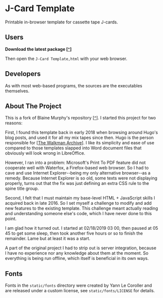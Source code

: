 # J-Card Template

Printable in-browser template for cassette tape J-cards.


## Users

**Download the latest package
[[^](https://github.com/BrendonIrwan/jcard-template/raw/master/release/J-Card%20Template%20u0r0.zip)]**

Then open the `J-Card Template,html` with your web browser.


## Developers

As with most web-based programs, the sources are the executables themselves.


## About The Project

This is a fork of Blaine Murphy's repository [[^](https://gitlab.com/unixispower/jcard-template)].
I started this project for two reasons:

First, I found this template back in early 2018 when browsing around Hugo's blog
posts, and used it for all my mix tapes since then. Hugo is the person
responsible for [[The Walkman Archive](http://walkman-archive.com)]. I like its
simplicity and ease of use compared to those templates slapped into Word
document files that obviously will look wrong in LibreOffice.

However, I ran into a problem: Microsoft's Print To PDF feature did not
cooperate well with Waterfox, a Firefox-based web browser. So I had to cave and
use Internet Explorer--being my only alternative browser--as a remedy. Because
Internet Explorer is so old, some texts were not displaying properly, turns out
that the fix was just defining an extra CSS rule to the spine title group.

Second, I felt that I must maintain my base-level HTML + JavaScript skills I
acquired back in late 2016. So I set myself a challenge to modify and add new
features to the existing template. This challenge meant actually reading and
understanding someone else's code, which I have never done to this point.

I am glad how it turned out. I started at 02/18/2019 03 00, then paused at 05 45
to get some sleep, then took another five hours or so to finish the remainder.
Lame but at least it was a start.

A part of the original project I had to strip out is server integration, because
I have no experience nor any knowledge about them at the moment. So everything
is being run offline, which itself is beneficial in its own ways.


## Fonts

Fonts in the `static/fonts` directory were created by Yann Le Coroller and
are released under a custom license, see `static/fonts/LICENSE` for details.
